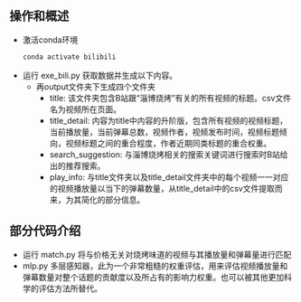 ## 操作和概述
* 激活conda环境
  ```bash
  conda activate bilibili
  ```
* 运行 exe_bili.py 获取数据并生成以下内容。
  * 再output文件夹下生成四个文件夹
    * title: 该文件夹包含B站跟“淄博烧烤”有关的所有视频的标题。csv文件名为视频所在页面。
    * title_detail: 内容为title中内容的升阶版，包含所有视频的视频标题，当前播放量，当前弹幕总数，视频作者，视频发布时间，视频标题倾向，视频标题之间的重合程度，作者近期同类标题的重合权重。
    * search_suggestion: 与淄博烧烤相关的搜索关键词进行搜索时B站给出的推荐搜索。
    * play_info: 与title文件夹以及title_detail文件夹中的每个视频一一对应的视频播放量以当下的弹幕数量，从title_detail中的csv文件提取而来，为其简化的部分信息。
    
## 部分代码介绍
* 运行 match.py    将与价格无关对烧烤味道的视频与其播放量和弹幕量进行匹配
* mlp.py           多层感知器，此为一个非常粗糙的权重评估，用来评估视频播放量和弹幕数量对整个话题的贡献度以及所占有的影响力权重。也可以被其他更加科学的评估方法所替代。
